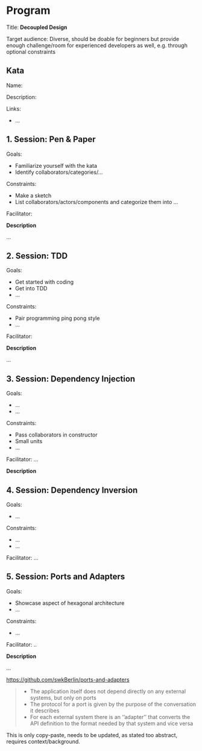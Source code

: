 # Program

Title: **Decoupled Design**

Target audience: Diverse, should be doable for beginners but provide enough
challenge/room for experienced developers as well, e.g. through optional constraints

## Kata

Name:

Description:

Links:
- ...

## 1. Session: Pen & Paper

Goals:
- Familiarize yourself with the kata
- Identify collaborators/categories/...

Constraints:
- Make a sketch
- List collaborators/actors/components and categorize them into ...

Facilitator:

**Description**

...

## 2. Session: TDD

Goals:
- Get started with coding
- Get into TDD
- ...

Constraints:
- Pair programming ping pong style
- ...

Facilitator:

**Description**

...

## 3. Session: Dependency Injection

Goals:
- ...
- ...

Constraints:
- Pass collaborators in constructor
- Small units
- ...

Facilitator: ...

**Description**

## 4. Session: Dependency Inversion

Goals:
- ...

Constraints:
- ...
- ...

Facilitator: ...

## 5. Session: Ports and Adapters

Goals:
- Showcase aspect of hexagonal architecture
- ...

Constraints:
- ...

Facilitator: ..

**Description**

...

https://github.com/swkBerlin/ports-and-adapters

> - The application itself does not depend directly on any external systems, but only on ports
> - The protocol for a port is given by the purpose of the conversation it describes
> - For each external system there is an ‘’adapter’’ that converts the API definition to the format needed by that system and vice versa

This is only copy-paste, needs to be updated, as stated too abstract, requires context/background.
